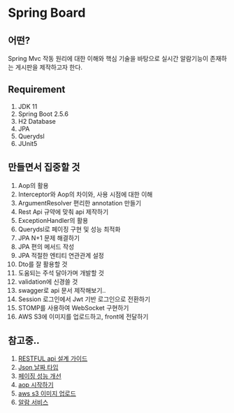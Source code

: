 # Spring Board
## 어떤?
Spring Mvc 작동 원리에 대한 이해와 핵심 기술을 바탕으로 실시간 알람기능이 존재하는 게시판을 제작하고자 한다.

## Requirement
1. JDK 11
2. Spring Boot 2.5.6
3. H2 Database
4. JPA
5. Querydsl
6. JUnit5

## 만들면서 집중할 것
1. Aop의 활용
2. Interceptor와 Aop의 차이와, 사용 시점에 대한 이해
3. ArgumentResolver 편리한 annotation 만들기
4. Rest Api 규약에 맞춰 api 제작하기
5. ExceptionHandler의 활용
6. Querydsl로 페이징 구현 및 성능 최적화
7. JPA N+1 문제 해결하기
8. JPA 편의 메서드 작성
9. JPA 적절한 엔티티 연관관계 설정
10. Dto를 잘 활용할 것
11. 도움되는 주석 달아가며 개발할 것
12. validation에 신경쓸 것
13. swagger로 api 문서 제작해보기..
14. Session 로그인에서 Jwt 기반 로그인으로 전환하기
15. STOMP를 사용하여 WebSocket 구현하기
16. AWS S3에 이미지를 업로드하고, front에 전달하기

## 참고중..
1. [RESTFUL api 설계 가이드](https://sanghaklee.tistory.com/57)
2. [Json 날짜 타입](https://jojoldu.tistory.com/361)
3. [페이징 성능 개선](https://jojoldu.tistory.com/529?category=637935)
4. [aop 시작하기](https://github.com/jojoldu/blog-code/tree/master/aop)
5. [aws s3 이미지 업로드](https://www.youtube.com/watch?v=vY7c7k8xmKE)
6. [알람 서비스](https://zuminternet.github.io/ZUM-Pilot-qkrtjdehd/)
